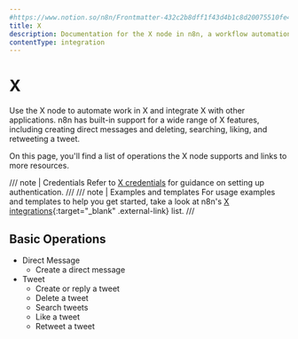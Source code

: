 ```yaml
---
#https://www.notion.so/n8n/Frontmatter-432c2b8dff1f43d4b1c8d20075510fe4
title: X
description: Documentation for the X node in n8n, a workflow automation platform. Includes details of operations and configuration, and links to examples and credentials information.
contentType: integration
---
```


# X

Use the X node to automate work in X and integrate X with other applications. n8n has built-in support for a wide range of X features, including creating direct messages and deleting, searching, liking, and retweeting a tweet. 

On this page, you'll find a list of operations the X node supports and links to more resources.

/// note | Credentials
Refer to [X credentials](/integrations/builtin/credentials/twitter/) for guidance on setting up authentication. 
///
/// note | Examples and templates
For usage examples and templates to help you get started, take a look at n8n's [X integrations](https://n8n.io/integrations/twitter/){:target="_blank" .external-link} list.
///

## Basic Operations

* Direct Message
    * Create a direct message
* Tweet
    * Create or reply a tweet
    * Delete a tweet
    * Search tweets
    * Like a tweet
    * Retweet a tweet

